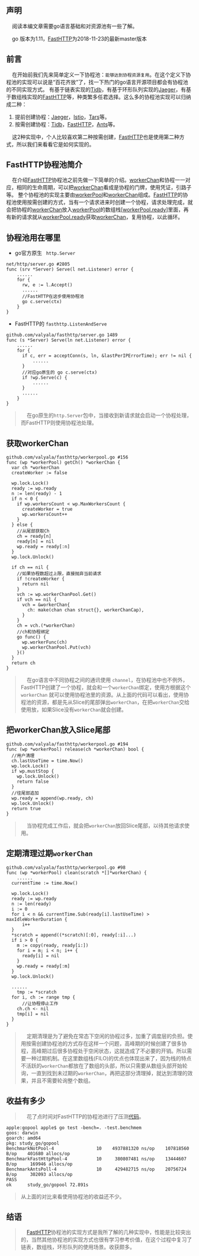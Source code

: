 ## 声明
&nbsp;&nbsp;&nbsp;&nbsp;阅读本编文章需要go语言基础和对资源池有一些了解。

&nbsp;&nbsp;&nbsp;&nbsp;go 版本为1.11，[FastHTTP](https://github.com/valyala/fasthttp/blob/master/workerpool.go)为2018-11-23的最新master版本

## 前言
&nbsp;&nbsp;&nbsp;&nbsp;在开始前我们先来简单定义一下协程池：```能够达到协程资源复用```。在这个定义下协程池的实现可以说是“百花齐放”了，找一下热门的go语言开源项目都会有协程池的不同实现方式。 有基于链表实现的[Tidb](https://github.com/pingcap/tidb/blob/v1.0.9/util/goroutine_pool/gp.go)，有基于环形队列实现的[Jaeger](https://github.com/jaegertracing/jaeger/blob/master/pkg/queue/bounded_queue.go)，有基于数组栈实现的[FastHTTP](https://github.com/valyala/fasthttp/blob/master/workerpool.go)等，种类繁多任君选择。这么多的协程池实现可以归纳成二种：

 1. 提前创建协程：[Jaeger](https://github.com/jaegertracing/jaeger/blob/master/pkg/queue/bounded_queue.go)，[Istio](https://github.com/istio/istio/blob/master/mixer/pkg/pool/goroutine.go)，[Tars](https://github.com/TarsCloud/TarsGo)等。
 2. 按需创建协程：[Tidb](https://github.com/pingcap/tidb/blob/v1.0.9/util/goroutine_pool/gp.go)，[FastHTTP](https://github.com/valyala/fasthttp/blob/master/workerpool.go)，[Ants](https://github.com/panjf2000/ants)等。

&nbsp;&nbsp;&nbsp;&nbsp;这2种实现中，个人比较喜欢第二种按需创建，[FastHTTP](https://github.com/valyala/fasthttp/blob/master/workerpool.go)也是使用第二种方式，所以我们来看看它是如何实现的。

## FastHTTP协程池简介
&nbsp;&nbsp;&nbsp;&nbsp;在介绍[FastHTTP](https://github.com/valyala/fasthttp/blob/master/workerpool.go)协程池之前先做一下简单的介绍。[workerChan](https://github.com/valyala/fasthttp/blob/master/workerpool.go#L42)和协程一一对应，相同的生命周期，可以把[workerChan](https://github.com/valyala/fasthttp/blob/master/workerpool.go#L42)看成是协程的门牌，使用凭证，引路子等。 整个协程池的实现主要由[workerPool](https://github.com/valyala/fasthttp/blob/master/workerpool.go#L16)和[workerChan](https://github.com/valyala/fasthttp/blob/master/workerpool.go#L42)组成。[FastHTTP](https://github.com/valyala/fasthttp/blob/master/workerpool.go)的协程池使用按需创建的方式，当有一个请求进来时创建一个协程，请求处理完成，就会把协程的[workerChan](https://github.com/valyala/fasthttp/blob/master/workerpool.go#L42)放入[workerPool](https://github.com/valyala/fasthttp/blob/master/workerpool.go#L16)的数组栈[[workerPool.ready](https://github.com/valyala/fasthttp/blob/master/workerpool.go#L31)]里面，再有新的请求就从[workerPool.ready](https://github.com/valyala/fasthttp/blob/master/workerpool.go#L31)获取[workerChan](https://github.com/valyala/fasthttp/blob/master/workerpool.go#L42)，复用协程，以此循环。

## 协程池用在哪里
* go官方原生 ``` http.Server```

```
net/http/server.go #2805
func (srv *Server) Serve(l net.Listener) error {
    ......
    for {
      rw, e := l.Accept()
      ......
      //FastHTTP在这步使用协程池
      go c.serve(ctx)
    }
}
```

* FastHTTP的 ``` fasthttp.ListenAndServe ```

```
github.com/valyala/fasthttp/server.go 1489
func (s *Server) Serve(ln net.Listener) error {
    ......
    for {
      if c, err = acceptConn(s, ln, &lastPerIPErrorTime); err != nil {
          ......
      }
      //对应go原生的 go c.serve(ctx)
      if !wp.Serve(c) {
          ......
      }
      ......
    }
}
```
> &nbsp;&nbsp;&nbsp;&nbsp;在go原生的```http.Server```包中，当接收到新请求就会启动一个协程处理，而FastHTTP则使用协程池处理。

## 获取workerChan
```
github.com/valyala/fasthttp/workerpool.go #156
func (wp *workerPool) getCh() *workerChan {
  var ch *workerChan
  createWorker := false

  wp.lock.Lock()
  ready := wp.ready
  n := len(ready) - 1
  if n < 0 {
    if wp.workersCount < wp.MaxWorkersCount {
      createWorker = true
      wp.workersCount++
    }
  } else {
    //从尾部获取Ch
    ch = ready[n]
    ready[n] = nil
    wp.ready = ready[:n]
  }
  wp.lock.Unlock()

  if ch == nil {
    //如果协程数超过上限，直接抛弃当前请求
    if !createWorker {
      return nil
    }
    vch := wp.workerChanPool.Get()
    if vch == nil {
      vch = &workerChan{
        ch: make(chan chan struct{}, workerChanCap),
      }
    }
    ch = vch.(*workerChan)
    //ch和协程绑定
    go func() {
      wp.workerFunc(ch)
      wp.workerChanPool.Put(vch)
    }()
  }
  return ch
}
```
> &nbsp;&nbsp;&nbsp;&nbsp;在go语言中不同协程之间的通讯使用 ``` channel ```，在协程池中也不例外，FastHTTP创建了一个协程，就会和一个```workerChan```绑定，使用方根据这个 ``` workerChan ``` 就可以使用协程池里的资源。从上面的代码可以看出，使用协程池的资源，都是先从Slice的尾部弹出``` workerChan ```，在把``` workerChan ```交给使用放，如果Slice没有``` workerChan ```就会创建。


## 把workerChan放入Slice尾部
```
github.com/valyala/fasthttp/workerpool.go #194
func (wp *workerPool) release(ch *workerChan) bool {
  //用户清理
  ch.lastUseTime = time.Now()
  wp.lock.Lock()
  if wp.mustStop {
    wp.lock.Unlock()
    return false
  }
  //往尾部追加
  wp.ready = append(wp.ready, ch)
  wp.lock.Unlock()
  return true
}
```
> &nbsp;&nbsp;&nbsp;&nbsp;当协程完成工作后，就会把```workerChan```放回Slice尾部，以待其他请求使用。

## 定期清理过期```workerChan```
```
github.com/valyala/fasthttp/workerpool.go #98
func (wp *workerPool) clean(scratch *[]*workerChan) {
    ......
  currentTime := time.Now()

  wp.lock.Lock()
  ready := wp.ready
  n := len(ready)
  i := 0
  for i < n && currentTime.Sub(ready[i].lastUseTime) > maxIdleWorkerDuration {
      i++
  }
  *scratch = append((*scratch)[:0], ready[:i]...)
  if i > 0 {
    m := copy(ready, ready[i:])
    for i = m; i < n; i++ {
      ready[i] = nil
    }
    wp.ready = ready[:m]
  }
  wp.lock.Unlock()

  ......
	tmp := *scratch
  for i, ch := range tmp {
      //让协程停止工作
    ch.ch <- nil
    tmp[i] = nil
  }
}
```
> &nbsp;&nbsp;&nbsp;&nbsp;定期清理是为了避免在常态下空闲的协程过多，加重了调度层的负担。使用按需创建协程池的方式存在这样一个问题，高峰期的时候创建了很多协程，高峰期过后很多协程处于空闲状态，这就造成了不必要的开销。所以需要一种过期机制。在这里数组栈(FILO)的优点也体现出来了，因为栈的特点不活跃的```workerChan```都放在了数组的头部，所以只需要从数组头部开始轮询，一直到找到未过期的```workerChan```，再把这部分清理掉，就达到清理的效果，并且不需要轮询整个数组。


## 收益有多少
> &nbsp;&nbsp;&nbsp;&nbsp;花了点时间对FastHTTP的协程池进行了压测[代码](https://github.com/jukylin/blog/blob/master/pool_test.go)。
```
apple:gopool apple$ go test -bench=. -test.benchmem
goos: darwin
goarch: amd64
pkg: study_go/gopool
BenchmarkNotPool-4        	      10	4937881320 ns/op	107818560 B/op	  401680 allocs/op
BenchmarkFastHttpPool-4   	      10	 380807481 ns/op	13444607 B/op	  169946 allocs/op
BenchmarkAntsPoll-4       	      10	 429482715 ns/op	20756724 B/op	  302093 allocs/op
PASS
ok  	study_go/gopool	72.891s
```
> 从上面的对比来看使用协程池的收益还不少。



## 结语
> &nbsp;&nbsp;&nbsp;&nbsp;[FastHTTP](https://github.com/valyala/fasthttp/blob/master/workerpool.go)协程池的实现方式是我所了解的几种实现中，性能是比较突出的，当然其他协程池的实现方式也很有学习参考价值，在这个过程中复习了链表，数组栈，环形队列的使用场景。收获颇多。
